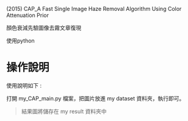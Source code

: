 (2015) CAP_A Fast Single Image Haze Removal Algorithm Using Color Attenuation Prior

顏色衰減先驗圖像去霧文章復現

使用python



# 操作說明
使用說明如下 : 

打開 my_CAP_main.py 檔案，把圖片放進 my dataset 資料夾，執行即可。
> 結果圖將儲存在 my result 資料夾中
